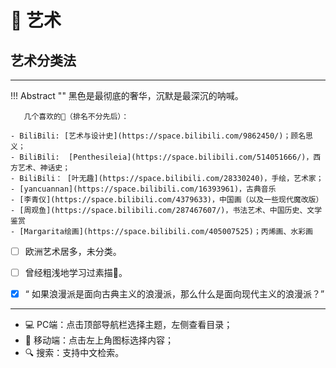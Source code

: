# 🎨 艺术

## 艺术分类法
-------

!!! Abstract ""
    黑色是最彻底的奢华，沉默是最深沉的呐喊。

       几个喜欢的🔗（排名不分先后）：

    - BiliBili: [艺术与设计史](https://space.bilibili.com/9862450/)；顾名思义；
    - BiliBili:  [Penthesileia](https://space.bilibili.com/514051666/)，西方艺术、神话史；
    - BiliBili： [叶无趣](https://space.bilibili.com/28330240)，手绘，艺术家；
    - [yancuannan](https://space.bilibili.com/16393961)，古典音乐
    - [李青仪](https://space.bilibili.com/4379633)，中国画（以及一些现代魔改版）
    - [周观鱼](https://space.bilibili.com/287467607/)，书法艺术、中国历史、文学鉴赏
    - [Margarita绘画](https://space.bilibili.com/405007525)；丙烯画、水彩画


- [ ] 欧洲艺术居多，未分类。
- [ ] 曾经粗浅地学习过素描🎨。
- [x]  “ 如果浪漫派是面向古典主义的浪漫派，那么什么是面向现代主义的浪漫派？”


----------

- 💻 PC端：点击顶部导航栏选择主题，左侧查看目录；
- 📱 移动端：点击左上角图标选择内容；
- 🔍 搜索：支持中文检索。